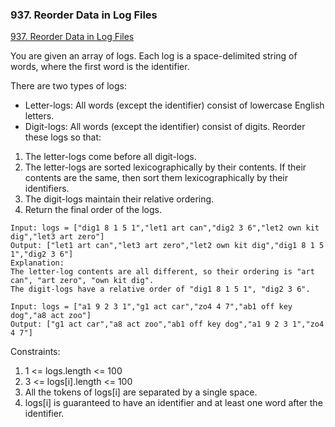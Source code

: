 ### 937. Reorder Data in Log Files
[937. Reorder Data in Log Files](https://leetcode.com/problems/reorder-data-in-log-files/)

You are given an array of logs. Each log is a space-delimited string of words, where the first word is the identifier.

There are two types of logs:

* Letter-logs: All words (except the identifier) consist of lowercase English letters.
* Digit-logs: All words (except the identifier) consist of digits.
Reorder these logs so that:

1. The letter-logs come before all digit-logs.
2. The letter-logs are sorted lexicographically by their contents. If their contents are the same, then sort them lexicographically by their identifiers.
3. The digit-logs maintain their relative ordering.
4. Return the final order of the logs.

```
Input: logs = ["dig1 8 1 5 1","let1 art can","dig2 3 6","let2 own kit dig","let3 art zero"]
Output: ["let1 art can","let3 art zero","let2 own kit dig","dig1 8 1 5 1","dig2 3 6"]
Explanation:
The letter-log contents are all different, so their ordering is "art can", "art zero", "own kit dig".
The digit-logs have a relative order of "dig1 8 1 5 1", "dig2 3 6".
```

```
Input: logs = ["a1 9 2 3 1","g1 act car","zo4 4 7","ab1 off key dog","a8 act zoo"]
Output: ["g1 act car","a8 act zoo","ab1 off key dog","a1 9 2 3 1","zo4 4 7"]
```
Constraints:

1. 1 <= logs.length <= 100
2. 3 <= logs[i].length <= 100
3. All the tokens of logs[i] are separated by a single space.
4. logs[i] is guaranteed to have an identifier and at least one word after the identifier.